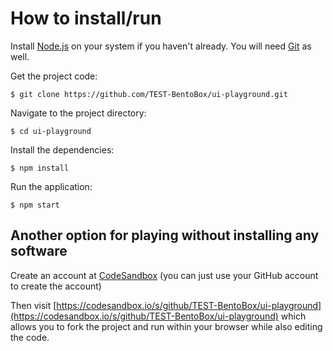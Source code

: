# How to install/run

Install [Node.js](https://nodejs.org/en/download/) on your system if you haven't already. You will need [Git](https://git-scm.com/book/en/v2/Getting-Started-Installing-Git) as well.

Get the project code:
```console
$ git clone https://github.com/TEST-BentoBox/ui-playground.git
```

Navigate to the project directory:
```console
$ cd ui-playground
```

Install the dependencies:
```console
$ npm install
```

Run the application:
```console
$ npm start
```

## Another option for playing without installing any software

Create an account at [CodeSandbox](https://codesandbox.io) (you can just use your GitHub account to create the account)

Then visit [https://codesandbox.io/s/github/TEST-BentoBox/ui-playground](https://codesandbox.io/s/github/TEST-BentoBox/ui-playground) which allows you to fork the project and run within your browser while also editing the code.
